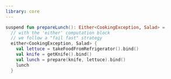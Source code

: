 ```yaml
---
library: core
---
```

<!--- INCLUDE
import arrow.core.Either
import arrow.core.Either.Left
import arrow.core.Either.Right
import arrow.core.continuations.either

object Lettuce
object Knife
object Salad

sealed class CookingException {
  object LettuceIsRotten: CookingException()
  object KnifeNeedsSharpening: CookingException()
  data class InsufficientAmount(val quantityInGrams : Int): CookingException()
}

typealias NastyLettuce = CookingException.LettuceIsRotten
typealias KnifeIsDull = CookingException.KnifeNeedsSharpening
typealias InsufficientAmountOfLettuce = CookingException.InsufficientAmount

fun takeFoodFromRefrigerator(): Either<NastyLettuce, Lettuce> = Right(Lettuce)
fun getKnife(): Either<KnifeIsDull, Knife> = Right(Knife)
fun prepare(tool: Knife, ingredient: Lettuce): Either<InsufficientAmountOfLettuce, Salad> = Left(InsufficientAmountOfLettuce(5))
-->
```kotlin
suspend fun prepareLunch(): Either<CookingException, Salad> =
  // with the 'either' computation block
  // we follow a "fail fast" strategy
  either<CookingException, Salad> {
    val lettuce = takeFoodFromRefrigerator().bind()
    val knife = getKnife().bind()
    val lunch = prepare(knife, lettuce).bind()
    lunch
  }
```
